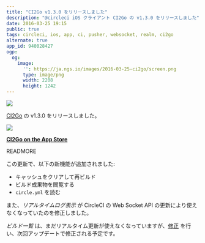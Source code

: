 ```yaml
---
title: "CI2Go v1.3.0 をリリースしました"
description: "@circleci iOS クライアント CI2Go の v1.3.0 をリリースしました"
date: 2016-03-25 19:15
public: true
tags: circleci, ios, app, ci, pusher, websocket, realm, ci2go
alternate: true
app_id: 940028427
ogp:
  og:
    image:
      '': https://ja.ngs.io/images/2016-03-25-ci2go/screen.png
      type: image/png
      width: 2208
      height: 1242
---
```


![](2016-03-25-ci2go/ci2go.gif)

[CI2Go] の v1.3.0 をリリースしました。

[![](images/appstore.svg)][AppStore]

**[CI2Go on the App Store][AppStore]**

READMORE

この更新で、以下の新機能が追加されました:

- キャッシュをクリアして再ビルド
- ビルド成果物を閲覧する
- `circle.yml` を読む

また、_リアルタイムログ表示_ が CircleCI の Web Socket API の更新により使えなくなっていたのを修正しました。

_ビルド一覧_ は、まだリアルタイム更新が使えなくなっていますが、[修正] を行い、次回アップデートで修正される予定です。

[修正]: https://github.com/ngs/ci2go/pull/55
[CI2Go]: https://github.com/ngs/ci2go
[AppStore]: https://itunes.apple.com/app/id940028427?mt=8
